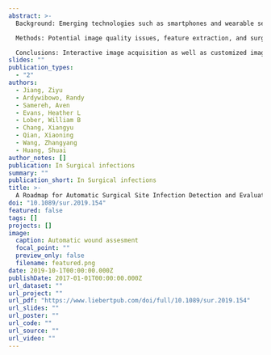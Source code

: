 ```yaml
---
abstract: >-
  Background: Emerging technologies such as smartphones and wearable sensors have enabled the paradigm shift to new patient-centered healthcare, together with recent mobile health (mHealth) app development. One such promising healthcare app is incision monitoring based on patient-taken incision images. In this review, challenges and potential solution strategies are investigated for surgical site infection (SSI) detection and evaluation using surgical site images taken at home.

  Methods: Potential image quality issues, feature extraction, and surgical site image analysis challenges are discussed. Recent image analysis and machine learning solutions are reviewed to extract meaningful representations as image markers for incision monitoring. Discussions on opportunities and challenges of applying these methods to derive accurate SSI prediction are provided.

  Conclusions: Interactive image acquisition as well as customized image analysis and machine learning methods for SSI monitoring will play critical roles in developing sustainable mHealth apps to achieve the expected outcomes of patient-taken incision images for effective out-of-clinic patient-centered healthcare with substantially reduced cost.
slides: ""
publication_types:
  - "2"
authors:
  - Jiang, Ziyu 
  - Ardywibowo, Randy 
  - Samereh, Aven
  - Evans, Heather L
  - Lober, William B
  - Chang, Xiangyu
  - Qian, Xiaoning
  - Wang, Zhangyang
  - Huang, Shuai
author_notes: []
publication: In Surgical infections
summary: ""
publication_short: In Surgical infections
title: >-
  A Roadmap for Automatic Surgical Site Infection Detection and Evaluation Using User-Generated Incision Images
doi: "10.1089/sur.2019.154"
featured: false
tags: []
projects: []
image:
  caption: Automatic wound assesment
  focal_point: ""
  preview_only: false
  filename: featured.png
date: 2019-10-1T00:00:00.000Z
publishDate: 2017-01-01T00:00:00.000Z
url_dataset: ""
url_project: ""
url_pdf: "https://www.liebertpub.com/doi/full/10.1089/sur.2019.154"
url_slides: ""
url_poster: ""
url_code: ""
url_source: ""
url_video: ""
---
```

